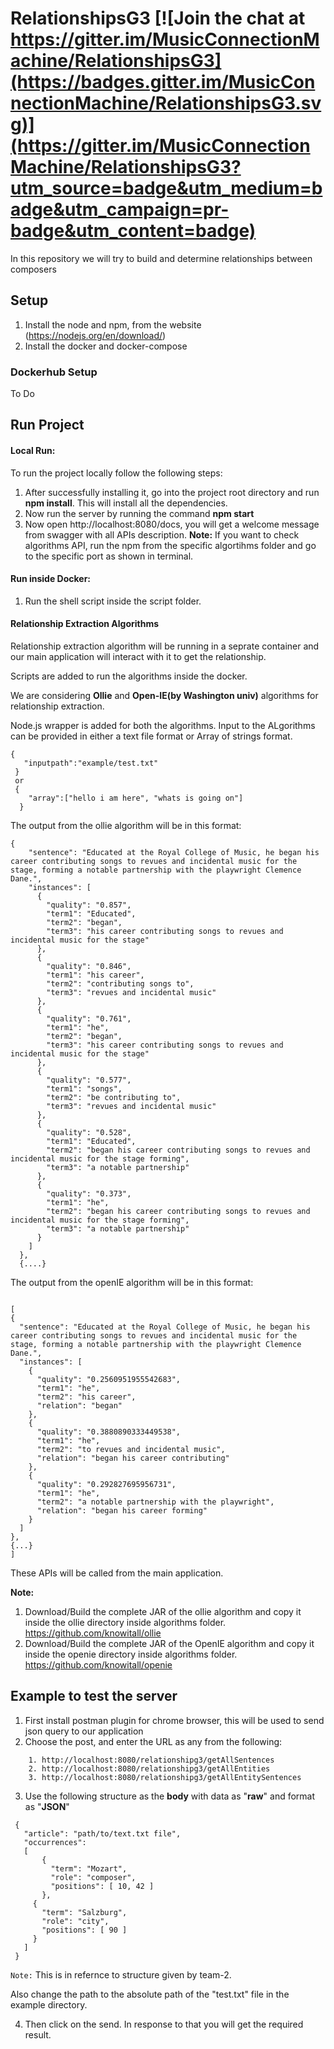 # RelationshipsG3 [![Join the chat at https://gitter.im/MusicConnectionMachine/RelationshipsG3](https://badges.gitter.im/MusicConnectionMachine/RelationshipsG3.svg)](https://gitter.im/MusicConnectionMachine/RelationshipsG3?utm_source=badge&utm_medium=badge&utm_campaign=pr-badge&utm_content=badge)

In this repository we will try to build and determine relationships between composers


## Setup


1. Install the node and npm, from the website (https://nodejs.org/en/download/)
2. Install the docker and docker-compose


### Dockerhub Setup

To Do

## Run Project

#### Local Run: 

To run the project locally follow the following steps:

1. After successfully installing it, go into the project root directory and run 
**npm install**. This will install all the dependencies.
2. Now run the server by running the command **npm start**
3. Now open http://localhost:8080/docs, you will get a welcome message from swagger with all APIs description.
**Note:** 
If you want to check algorithms API, run the npm from the specific algortihms folder and 
go to the specific port as shown in terminal.


#### Run inside Docker:
 
 1. Run the shell script inside the script folder.



#### Relationship Extraction Algorithms
Relationship extraction algorithm will be running in a seprate container and our main application
will interact with it to get the relationship. 

Scripts are added to run the algorithms inside the docker.
 
We are considering **Ollie** and **Open-IE(by Washington univ)** algorithms for relationship extraction.

Node.js wrapper is added for both the algorithms.
Input to the ALgorithms can be provided in either a text file format or Array of strings format.
```
{
   "inputpath":"example/test.txt"
 }
 or 
 {
    "array":["hello i am here", "whats is going on"]
  }
```
The output from the ollie algorithm will be in this format:
```
{
    "sentence": "Educated at the Royal College of Music, he began his career contributing songs to revues and incidental music for the stage, forming a notable partnership with the playwright Clemence Dane.",
    "instances": [
      {
        "quality": "0.857",
        "term1": "Educated",
        "term2": "began",
        "term3": "his career contributing songs to revues and incidental music for the stage"
      },
      {
        "quality": "0.846",
        "term1": "his career",
        "term2": "contributing songs to",
        "term3": "revues and incidental music"
      },
      {
        "quality": "0.761",
        "term1": "he",
        "term2": "began",
        "term3": "his career contributing songs to revues and incidental music for the stage"
      },
      {
        "quality": "0.577",
        "term1": "songs",
        "term2": "be contributing to",
        "term3": "revues and incidental music"
      },
      {
        "quality": "0.528",
        "term1": "Educated",
        "term2": "began his career contributing songs to revues and incidental music for the stage forming",
        "term3": "a notable partnership"
      },
      {
        "quality": "0.373",
        "term1": "he",
        "term2": "began his career contributing songs to revues and incidental music for the stage forming",
        "term3": "a notable partnership"
      }
    ]
  },
  {....}
  ```
The output from the openIE algorithm will be in this format:
  ```

[
  {
    "sentence": "Educated at the Royal College of Music, he began his career contributing songs to revues and incidental music for the stage, forming a notable partnership with the playwright Clemence Dane.",
    "instances": [
      {
        "quality": "0.2560951955542683",
        "term1": "he",
        "term2": "his career",
        "relation": "began"
      },
      {
        "quality": "0.3880890333449538",
        "term1": "he",
        "term2": "to revues and incidental music",
        "relation": "began his career contributing"
      },
      {
        "quality": "0.292827695956731",
        "term1": "he",
        "term2": "a notable partnership with the playwright",
        "relation": "began his career forming"
      }
    ]
  },
  {...}
  ]
   ```
These APIs will be called from the main application.

**Note:**
1. Download/Build the complete JAR of the ollie algorithm and copy it inside the ollie 
  directory inside algorithms folder. https://github.com/knowitall/ollie
  2. Download/Build the complete JAR of the OpenIE algorithm and copy it inside the openie 
       directory inside algorithms folder. https://github.com/knowitall/openie
## Example to test the server

1. First install postman plugin for chrome browser, this will be used to send json query to our application
2. Choose the post, and enter the URL as any from the following:
```
    1. http://localhost:8080/relationshipg3/getAllSentences
    2. http://localhost:8080/relationshipg3/getAllEntities
    3. http://localhost:8080/relationshipg3/getAllEntitySentences
```
    
3. Use the following structure as the **body** with data as "**raw**" and format as "**JSON**"


```
 {
   "article": "path/to/text.txt file",
   "occurrences":
   [
       {
         "term": "Mozart",
         "role": "composer",
         "positions": [ 10, 42 ]
       },
     {
       "term": "Salzburg",
       "role": "city",
       "positions": [ 90 ]
     }
   ]
 }
```
`Note:`
This is in refernce to structure given by team-2.

Also change the path to the absolute path of the "test.txt" file in the example directory.

4. Then click on the send. In response to that you will get the required result.

